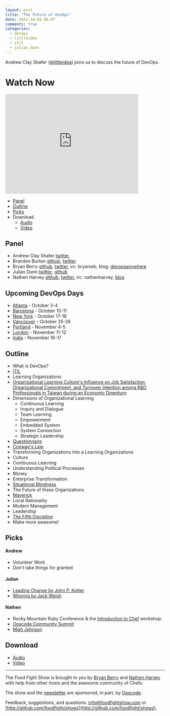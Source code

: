 ```yaml
---
layout: post
title: "The Future of DevOps"
date: 2013-10-01 08:07
comments: true
categories: 
  - devops
  - littleidea
  - itil
  - julian_dunn
---
```


Andrew Clay Shafer ([@littleidea](http://twitter.com/littleidea)) joins us to discuss the future of DevOps.

# Watch Now

<iframe width="420" height="315" src="http://www.youtube.com/embed/jT6JdGHVbj0" frameborder="0" allowfullscreen></iframe>

* [Panel](http://foodfightshow.org/2013/10/the-future-of-devops.html#panel)
* [Outline](http://foodfightshow.org/2013/10/the-future-of-devops.html#outline)
* [Picks](http://foodfightshow.org/2013/10/the-future-of-devops.html#picks)
* Download
  * [Audio](http://traffic.libsyn.com/foodfight/FoodFightShow64-Future-of-DevOps.mp3)
  * [Video](http://youtu.be/jT6JdGHVbj0)

Panel<a name="panel"></a>
-----
* Andrew Clay Shafer [twitter](http:twitter.com/littleidea),
* Brandon Burton [github](http://github.com/solarce), [twitter](https://twitter.com/solarce)
* Bryan Berry [github](http://github.com/bryanwb), [twitter](http://twitter.com/bryanwb), irc: bryanwb, blog: [devopsanywhere](http://devopsanywhere.blogspot.com)
* Julian Dunn [twitter](https://twitter.com/julian_dunn), [github](https://github.com/juliandunn)
* Nathen Harvey [github](http://github.com/nathenharvey), [twitter](http://twitter.com/nathenharvey), irc: nathenharvey, [blog](http://nathenharvey.com)

<!-- more -->

Upcoming DevOps Days
--------------------

* [Atlanta](http://devopsdays.org/events/2013-atlanta/) - October 3-4
* [Barcelona](http://devopsdays.org/events/2013-barcelona/) - October 10-11
* [New York](http://devopsdays.org/events/2013-newyork/) - October 17-18
* [Vancouver](http://devopsdays.org/events/2013-vancouver/) - October 25-26
* [Portland](http://devopsdays.org/events/2013-portland/) - November 4-5
* [London](http://devopsdays.org/events/2013-london/) - November 11-12
* [India](http://devopsdays.org/events/2013-india/) - November 16-17

Outline<a name="outline"></a>
-------

* What is DevOps?
* [ITIL](http://en.wikipedia.org/wiki/Information_Technology_Infrastructure_Library)
* Learning Organizations
* [Organizational Learning Culture's Influence on Job Satisfaction, Organizational Commitment, and Turnover Intention among R&D Professionals in Taiwan during an Economic Downturn](http://conservancy.umn.edu/bitstream/53624/1/Hsu_umn_0130E_10474.pdf)
* Dimensions of Organizational Learning
  * Continuous Learning
  * Inquiry and Dialogue
  * Team Learning
  * Empowerment
  * Embedded System
  * System Connection
  * Strategic Leadership
* [Questionnaire](http://www.partnersforlearning.com/instructions.html)
* [Conway's Law](http://en.wikipedia.org/wiki/Conway%27s_law)
* Transforming Organizations into a Learning Organizations
* Culture
* Continuous Learning
* Understanding Political Processes
* Money
* Enterprise Transformation
* [Situational Blindness](http://en.wikipedia.org/wiki/Inattentional_blindness)
* The Future of these Organizations
* [Maverick](http://www.amazon.com/Maverick-Success-Behind-Unusual-Workplace/dp/0446670553)
* Local Rationality
* Modern Management
* Leadership
* [The Fifth Discipline](http://www.amazon.com/The-Fifth-Discipline-Practice-Organization/dp/0553456342)
* Make more awesome!

Picks<a name="picks"></a>
-----
#### Andrew

* Volunteer Work
* Don't take things for granted

#### Julian

* [Leading Change by John P. Kotter](http://www.amazon.com/Leading-Change-Preface-Author-ebook/dp/B00A07FPEO/ref=sr_1_1?ie=UTF8&qid=1380676867&sr=8-1&keywords=john+kotter)
* [Winning by Jack Welsh](http://www.amazon.com/Winning-Ultimate-Business-How--ebook/dp/B000FCK3GO/ref=sr_1_1?ie=UTF8&qid=1380676945&sr=8-1&keywords=winning+jack+welch)

#### Nathen

* Rocky Mountain Ruby Conference &amp; the [Introduction to Chef](https://speakerdeck.com/nathenharvey/intro-to-chef-rocky-mountain-ruby) workshop.
* [Opscode Community Summit](https://wiki.opscode.com/display/chef/Community+Summit+3+-+2013)
* [Miah Johnson](http://www.opscode.com/blog/2013/09/24/awesome-community-chefs-miah-johnson-game-for-cookbooking-awesome/)


Download
--------
* [Audio](http://traffic.libsyn.com/foodfight/FoodFightShow64-Future-of-DevOps.mp3)
* [Video](http://youtu.be/jT6JdGHVbj0)

<hr />

The Food Fight Show is brought to you by [Bryan Berry](https://twitter.com/bryanwb) and [Nathen Harvey](https://twitter.com/nathenharvey) with help from other hosts and the awesome community of Chefs.

The show and the [newsletter](http://us6.campaign-archive2.com/home/?u=7d43a288e882a145b7e99c650&id=ad8186466d) are sponsored, in part, by [Opscode](http://www.opscode.com).

Feedback, suggestions, and questions:  [info@foodfightshow.com](mailto:info@foodfightshow.com) or  [http://github.com/foodfight/showz](http://github.com/foodfight/showz).

